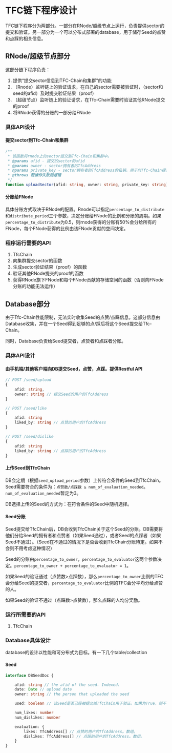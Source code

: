 # TFC链下程序设计

TFC链下程序分为两部分。一部分在RNode/超级节点上运行，负责提供sector的提交和验证。另一部分为一个可以分布式部署的database，用于储存Seed的点赞和点踩的相关信息。

## RNode/超级节点部分

这部分链下程序负责：
1. 提供“提交sector信息到TFC-Chain和集群”的功能
2. （Rnode）监听链上的验证请求，在自己的sector需要被验证时，（sector和seed的afid）及时提交验证结果（proof）
3. （超级节点）监听链上的验证请求，在Tfc-Chain需要时验证其他RNode提交的proof
4. 将RNode获得的分账的一部分给FNode

### 具体API设计

#### 提交sector到Tfc-Chain和集群

```ts
/**
 * 该函数将rnode上的sector提交到Tfc-Chain和集群中。
 * @params afid - 提交的sector的afid 
 * @params owner - sector拥有者的TfcAddress
 * @params private_key - sector拥有者的TfcAddress的私钥。用于向Tfc-Chain提交请求时签名
 * @throws 若操作失败则报错
 */
function uploadSector(afid: string, owner: string, private_key: string): void // 该函数后续可以根据需要分装为CLI或Restful
```

#### 分账给FNode

具体分账方式取决于RNode的配置。Rnode可以指定`percentage_to_distribute`和`distribute_period`三个参数，决定分账给FNode的比例和分账的周期。如果`percentage_to_distribute`为0.5，则rnode获得的分账有50%会分给所有的FNode，每个FNode获得的比例由该FNode贡献的空间决定。

### 程序运行需要的API

1. TfcChain
2. 向集群提交sector的函数
3. 生成sector验证结果（proof）的函数
4. 验证其他RNode提交的proof的函数
5. 获得RNode旗下FNode和每个FNode贡献的存储空间的函数（否则向FNode分账的功能无法运作）

## Database部分

由于Tfc-Chain性能限制，无法实时收集Seed的点赞/点踩信息。这部分信息由Database收集，并在一个Seed得到足够的点/踩后将这个Seed提交给Tfc-Chain。

同时，Database负责给Seed提交者，点赞者和点踩者分账。

### 具体API设计

#### 由手机端/其他客户端向DB提交Seed，点赞，点踩。提供Restful API

```ts
// POST /seed/upload
{
    afid: string,
    owner: string // 提交Seed的用户的TfcAddress
}

// POST /seed/like
{
    afid: string
    liked_by: string // 点赞的用户的TfcAddress
}

// POST /seed/dislike
{
    afid: string
    liked_by: string // 点踩的用户的TfcAddress
}
```

#### 上传Seed到TfcChain

DB会定期（根据`seed_upload_period`参数）上传符合条件的Seed到TfcChain。Seed需要符合的条件为：`点赞数/点踩数 ≥ num_of_evaluation_needed`。`num_of_evaluation_needed`暂定为3。

DB选择上传的Seed的方式为：在符合条件的Seed中随机选择。

#### Seed分账

Seed提交给TfcChain后，DB会收到TfcChain关于这个Seed的分账。DB需要将他们分给Seed的拥有者和点赞者（如果Seed通过），或者Seed的点踩者（如果Seed不通过）。（Seed在不通过的情况下是否会收到TfcChain分账待定。如果不会则不用考虑这种情况）

Seed的分账由`percentage_to_owner`，`percentage_to_evaluator`这两个参数决定。`percentage_to_owner + percentage_to_evaluator = 1`。

如果Seed的验证通过（点赞数>点踩数），那么`percentage_to_owner`比例的TFC会分给Seed的提交者，`percentage_to_evaluator`比例的TFC会分平均分给点赞的人。

如果Seed的验证不通过（点踩数>点赞数），那么点踩的人均分奖励。

### 运行所需要的API

1. TfcChain

### Database具体设计

database的设计以性能和可分布式为目标。有一下几个table/collection

#### Seed

```ts
interface DBSeedDoc {

    afid: string // the afid of the seed. Indexed.
    date: Date // upload date
    owner: string // the person that uploaded the seed

    used: boolean // 该Seed是否己经被提交给TfcChain用于验证。如果为True，则不可再此提交。已验证过的Seed理论上可以直接从DB中删除。

    num_likes: number
    num_dislikes: number

    evaluation: {
        likes: TfcAddress[] // 点赞的用户的TfcAddress。数组。
        dislikes: TfcAddress[] // 点踩的用户的TfcAddress。数组。
    }
}
```